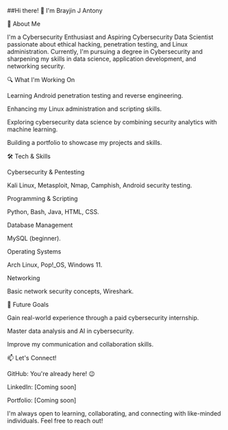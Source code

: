 ##Hi there! 👋 I'm Brayjin J Antony

🚀 About Me

I'm a Cybersecurity Enthusiast and Aspiring Cybersecurity Data Scientist passionate about ethical hacking, penetration testing, and Linux administration. Currently, I'm pursuing a degree in Cybersecurity and sharpening my skills in data science, application development, and networking security.

🔍 What I'm Working On

Learning Android penetration testing and reverse engineering.

Enhancing my Linux administration and scripting skills.

Exploring cybersecurity data science by combining security analytics with machine learning.

Building a portfolio to showcase my projects and skills.

🛠️ Tech & Skills

Cybersecurity & Pentesting

Kali Linux, Metasploit, Nmap, Camphish, Android security testing.

Programming & Scripting

Python, Bash, Java, HTML, CSS.

Database Management

MySQL (beginner).

Operating Systems

Arch Linux, Pop!_OS, Windows 11.

Networking

Basic network security concepts, Wireshark.

📌 Future Goals

Gain real-world experience through a paid cybersecurity internship.

Master data analysis and AI in cybersecurity.

Improve my communication and collaboration skills.

📫 Let's Connect!

GitHub: You're already here! 😉

LinkedIn: [Coming soon]

Portfolio: [Coming soon]

I'm always open to learning, collaborating, and connecting with like-minded individuals. Feel free to reach out!

